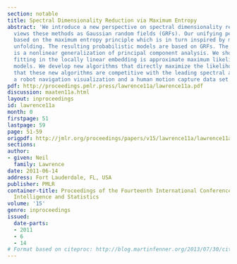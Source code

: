 ```yaml
---
section: notable
title: Spectral Dimensionality Reduction via Maximum Entropy
abstract: 'We introduce a new perspective on spectral dimensionality reduction which
  views these methods as Gaussian random fields (GRFs). Our unifying perspective is
  based on the maximum entropy principle which is in turn inspired by maximum variance
  unfolding. The resulting probabilistic models are based on GRFs. The resulting model
  is a nonlinear generalization of principal component analysis. We show that parameter
  fitting in the locally linear embedding is approximate maximum likelihood in these
  models. We develop new algorithms that directly maximize the likelihood and show
  that these new algorithms are competitive with the leading spectral approaches on
  a robot navigation visualization and a human motion capture data set.  '
pdf: http://proceedings.pmlr.press/lawrence11a/lawrence11a.pdf
discussion: maaten11a.html
layout: inproceedings
id: lawrence11a
month: 0
firstpage: 51
lastpage: 59
page: 51-59
origpdf: http://jmlr.org/proceedings/papers/v15/lawrence11a/lawrence11a.pdf
sections: 
author:
- given: Neil
  family: Lawrence
date: 2011-06-14
address: Fort Lauderdale, FL, USA
publisher: PMLR
container-title: Proceedings of the Fourteenth International Conference on Artificial
  Intelligence and Statistics
volume: '15'
genre: inproceedings
issued:
  date-parts:
  - 2011
  - 6
  - 14
# Format based on citeproc: http://blog.martinfenner.org/2013/07/30/citeproc-yaml-for-bibliographies/
---
```

